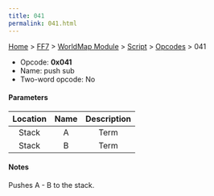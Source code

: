 ```yaml
---
title: 041
permalink: 041.html
---
```


[Home](../../../../Main%20Page.md) > [FF7](../../../../FF7.md) > [WorldMap Module](../../../WorldMap%20Module.md) > [Script](../../Script.md) > [Opcodes](../Opcodes.md) > 041

-   Opcode: **0x041**
-   Name: push sub
-   Two-word opcode: No

#### Parameters

| Location | Name | Description |
|:--------:|:----:|:-----------:|
|  Stack   |  A   |    Term     |
|  Stack   |  B   |    Term     |

#### Notes

Pushes A - B to the stack.
